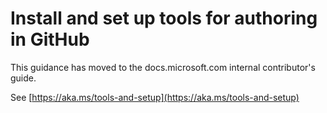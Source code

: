 # Install and set up tools for authoring in GitHub

This guidance has moved to the docs.microsoft.com internal contributor's guide.

See [https://aka.ms/tools-and-setup](https://aka.ms/tools-and-setup)
